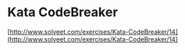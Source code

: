 # Kata CodeBreaker

[http://www.solveet.com/exercises/Kata-CodeBreaker/14](http://www.solveet.com/exercises/Kata-CodeBreaker/14)